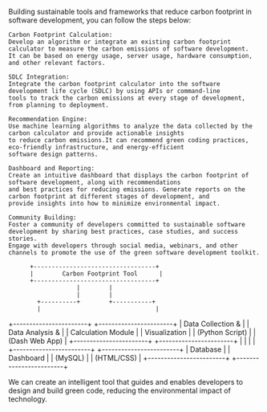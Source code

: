 Building sustainable tools and frameworks that reduce carbon footprint in software development, you can follow the steps below:

    Carbon Footprint Calculation:
    Develop an algorithm or integrate an existing carbon footprint calculator to measure the carbon emissions of software development.
    It can be based on energy usage, server usage, hardware consumption, and other relevant factors.

    SDLC Integration:
    Integrate the carbon footprint calculator into the software development life cycle (SDLC) by using APIs or command-line 
    tools to track the carbon emissions at every stage of development, from planning to deployment.

    Recommendation Engine:
    Use machine learning algorithms to analyze the data collected by the carbon calculator and provide actionable insights
    to reduce carbon emissions.It can recommend green coding practices, eco-friendly infrastructure, and energy-efficient 
    software design patterns.

    Dashboard and Reporting:
    Create an intuitive dashboard that displays the carbon footprint of software development, along with recommendations 
    and best practices for reducing emissions. Generate reports on the carbon footprint at different stages of development, and
    provide insights into how to minimize environmental impact.

    Community Building:
    Foster a community of developers committed to sustainable software development by sharing best practices, case studies, and success stories. 
    Engage with developers through social media, webinars, and other channels to promote the use of the green software development toolkit.

          +----------------------------------+
          |        Carbon Footprint Tool      |
          +----------------------------------+
                       |        |
                       |        |
            +----------+        +-----------+
            |                                |
+-----------------------+        +-----------------------+
|  Data Collection &     |        |     Data Analysis &    |
|   Calculation Module   |        |      Visualization     |
|     (Python Script)    |        |      (Dash Web App)    |
+-----------------------+        +-----------------------+
            |                                |
            |                                |
+------------------------+       +------------------------+
|        Database        |       |        Dashboard       |
|        (MySQL)         |       |       (HTML/CSS)       |
+------------------------+       +------------------------+
   
  We can create an intelligent tool that guides and enables developers to design and build green code, reducing the environmental impact of technology.
